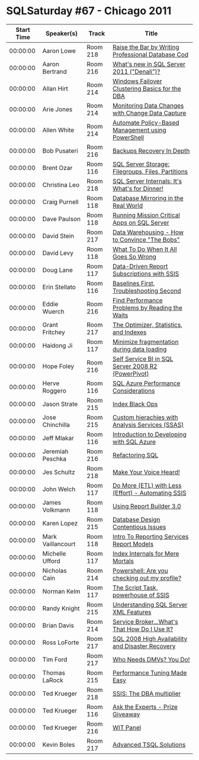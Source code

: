 # SQLSaturday #67 - Chicago 2011
Start Time|Speaker(s)|Track|Title
---|---|---|---
00:00:00|Aaron Lowe|Room 218|[Raise the Bar by Writing Professional Database Cod](28424.md)
00:00:00|Aaron Bertrand|Room 216|[What's new in SQL Server 2011 ("Denali")?](28438.md)
00:00:00|Allan Hirt|Room 214|[Windows Failover Clustering Basics for the DBA](28601.md)
00:00:00|Arie Jones|Room 214|[Monitoring Data Changes with Change Data Capture](28835.md)
00:00:00|Allen White|Room 214|[Automate Policy-Based Management using PowerShell](28947.md)
00:00:00|Bob Pusateri|Room 216|[Backups  Recovery In Depth](29126.md)
00:00:00|Brent Ozar|Room 116|[SQL Server Storage: Filegroups, Files, Partitions](29236.md)
00:00:00|Christina Leo|Room 218|[SQL Server Internals:  It's What's for Dinner!](29534.md)
00:00:00|Craig Purnell|Room 118|[Database Mirroring in the Real World](29640.md)
00:00:00|Dave Paulson|Room 118|[Running Mission Critical Apps on SQL Server](29704.md)
00:00:00|David Stein|Room 217|[Data Warehousing - How to Convince "The Bobs"](29761.md)
00:00:00|David Levy|Room 118|[What To Do When It All Goes So Wrong](29809.md)
00:00:00|Doug Lane|Room 117|[Data-Driven Report Subscriptions with SSIS](29967.md)
00:00:00|Erin Stellato|Room 116|[Baselines First, Troubleshooting Second](30083.md)
00:00:00|Eddie Wuerch|Room 216|[Find Performance Problems by Reading the Waits](30150.md)
00:00:00|Grant Fritchey|Room 217|[The Optimizer, Statistics, and Indexes](30259.md)
00:00:00|Haidong Ji|Room 117|[Minimize fragmentation during data loading](30291.md)
00:00:00|Hope Foley|Room 216|[Self Service BI in SQL Server 2008 R2 (PowerPivot)](30323.md)
00:00:00|Herve Roggero|Room 116|[SQL Azure Performance Considerations](30329.md)
00:00:00|Jason Strate|Room 215|[Index Black Ops](30550.md)
00:00:00|Jose Chinchilla|Room 215|[Custom hierachies with Analysis Services (SSAS)](30630.md)
00:00:00|Jeff Mlakar|Room 116|[Introduction to Developing with SQL Azure](30660.md)
00:00:00|Jeremiah Peschka|Room 216|[Refactoring SQL](30733.md)
00:00:00|Jes Schultz|Room 218|[Make Your Voice Heard!](30780.md)
00:00:00|John Welch|Room 117|[Do More (ETL) with Less (Effort) - Automating SSIS](30959.md)
00:00:00|James Volkmann|Room 118|[Using Report Builder 3.0](31168.md)
00:00:00|Karen Lopez|Room 215|[Database Design Contentious Issues](31193.md)
00:00:00|Mark Vaillancourt|Room 118|[Intro To Reporting Services Report Models](31595.md)
00:00:00|Michelle Ufford|Room 117|[Index Internals for Mere Mortals](31781.md)
00:00:00|Nicholas Cain|Room 214|[Powershell: Are you checking out my profile?](32073.md)
00:00:00|Norman Kelm|Room 117|[The Script Task, powerhouse of SSIS](32105.md)
00:00:00|Randy Knight|Room 215|[Understanding SQL Server XML Features](32406.md)
00:00:00|Brian Davis|Room 214|[Service Broker...What's That  How Do I Use It?](32449.md)
00:00:00|Ross LoForte|Room 217|[SQL 2008 High Availability and Disaster Recovery](32653.md)
00:00:00|Tim Ford|Room 217|[Who Needs DMVs?  You Do!](33023.md)
00:00:00|Thomas LaRock|Room 215|[Performance Tuning Made Easy](33049.md)
00:00:00|Ted Krueger|Room 218|[SSIS: The DBA multiplier](33340.md)
00:00:00|Ted Krueger|Room 116|[Ask the Experts - Prize Giveaway](33342.md)
00:00:00|Ted Krueger|Room 216|[WIT Panel ](33343.md)
00:00:00|Kevin Boles|Room 217|[Advanced TSQL Solutions](33465.md)
